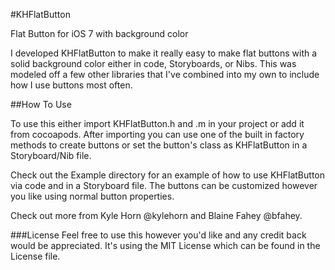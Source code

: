 #KHFlatButton

Flat Button for iOS 7 with background color

I developed KHFlatButton to make it really easy to make flat buttons with a solid background color either in code, Storyboards, or Nibs.
This was modeled off a few other libraries that I've combined into my own to include how I use buttons most often.

##How To Use

To use this either import KHFlatButton.h and .m in your project or add it from cocoapods. After importing you can use
one of the built in factory methods to create buttons or set the button's class as KHFlatButton in a Storyboard/Nib file.

Check out the Example directory for an example of how to use KHFlatButton via code and in a Storyboard file. The buttons can
be customized however you like using normal button properties.

Check out more from Kyle Horn @kylehorn and Blaine Fahey @bfahey.

###License
Feel free to use this however you'd like and any credit back would be appreciated.
It's using the MIT License which can be found in the License file.
